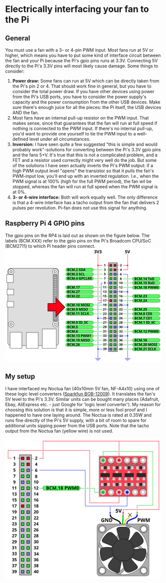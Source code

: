 # Electrically interfacing your fan to the Pi

## General
You must use a fan with a 3- or 4-pin PWM input. Most fans run at 5V or higher, which means you have to put some kind of interface circuit between the fan and your Pi because the Pi's gpio pins runs at 3.3V. Connecting 5V directly to the Pi's 3.3V pins will most likely cause damage. Some things to consider:

1. **Power draw:** Some fans can run at 5V which can be directly taken from the Pi's pin 2 or 4. That should work fine in general, but you have to consider the total power draw. If you have other devices using power from the Pi's USB ports, you have to consider the power supply's capacity and the power consumption from the other USB devices. Make sure there's enough juice for all the pieces: the Pi itself, the USB devices AND the fan.
2. Most fans have an internal pull-up resistor on the PWM input. That makes sense, since that guarantees that the fan will run at full speed if nothing is connected to the PWM input. If there's no internal pull-up, you'd want to provide one yourself to tie the PWM input to a well-defined level under all circumstances.
3. **Inversion:** I have seen quite a few suggested "this is simple and would probably work"-solutions for converting between the Pi's 3.3V gpio pins and the fans 5+V. It's true that this is not a complicated problem, and a FET and a resistor used correctly might very well do the job. But some of the solutions I have seen actually inverts the Pi's PWM output: if a high PWM output level "opens" the transistor so that it pulls the fan's PWM-input low, you'll end up with an inverted regulation. I.e., when the PWM signal is at 100% (high for the full PWM period), the fan wil be stopped, whereas the fan will run at full speed when the PWM signal is at 0%.
4. **3- or 4-wire interface:** Both will work equally well. The only difference is that a 4-wire interface has a tacho output from the fan that delivers 2 pulses per revolution. Pi-fan does not use this signal for anything.

## Raspberry Pi 4 GPIO pins
The gpio pins on the RP4 is laid out as shown on the figure below. The labels (BCM.XXX) refer to the gpio pins on the Pi's Broadcom CPU/SoC (BCM2711) to which Pi header pins connect.
![raspi gpio](images/rpi_simplified_with_gpio.svg "Raspberry Pi gpio")

## My setup
I have interfaced my Noctua fan (40x10mm 5V fan, NF-A4x10) using one of these logic level converters ([Sparkfun BOB-12009](https://www.sparkfun.com/products/12009)). It translates the fan's 5V level to the Pi's 3.3V. Similar units can be bought many places (Adafruit, Ebay, AliExpress etc. - just Google for 'logic level converter'). My reason for choosing this solution is that it is simple, more or less fool proof and I happened to have one laying around. The Noctua is rated at 0.35W and runs fine directly of the Pi's 5V supply, with a bit of room to spare for additional units sipping power from the USB ports. Note that the tacho output from the Noctua fan (yellow wire) is not used.

![Personal setup](images/myfansetup.svg "My Raspberry Pi 4 fan setup")



